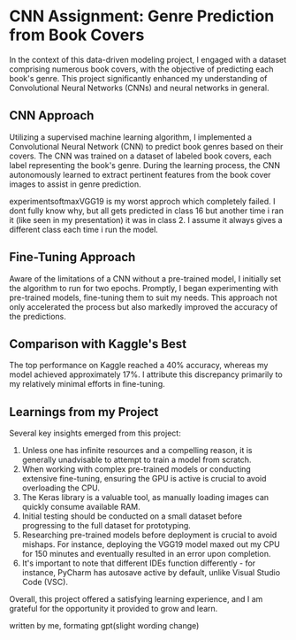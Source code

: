 # CNN Assignment: Genre Prediction from Book Covers

In the context of this data-driven modeling project, I engaged with a dataset comprising numerous book covers, with the objective of predicting each book's genre. This project significantly enhanced my understanding of Convolutional Neural Networks (CNNs) and neural networks in general.

## CNN Approach

Utilizing a supervised machine learning algorithm, I implemented a Convolutional Neural Network (CNN) to predict book genres based on their covers. The CNN was trained on a dataset of labeled book covers, each label representing the book's genre. During the learning process, the CNN autonomously learned to extract pertinent features from the book cover images to assist in genre prediction.

experimentsoftmaxVGG19 is my worst approch which completely failed. I dont fully know why, but all gets predicted in class 16 but another time i ran it (like seen in my presentation) it was in class 2. I assume it always gives a different class each time i run the model.

## Fine-Tuning Approach

Aware of the limitations of a CNN without a pre-trained model, I initially set the algorithm to run for two epochs. Promptly, I began experimenting with pre-trained models, fine-tuning them to suit my needs. This approach not only accelerated the process but also markedly improved the accuracy of the predictions.

## Comparison with Kaggle's Best

The top performance on Kaggle reached a 40% accuracy, whereas my model achieved approximately 17%. I attribute this discrepancy primarily to my relatively minimal efforts in fine-tuning.

## Learnings from my Project

Several key insights emerged from this project:

1. Unless one has infinite resources and a compelling reason, it is generally unadvisable to attempt to train a model from scratch.
2. When working with complex pre-trained models or conducting extensive fine-tuning, ensuring the GPU is active is crucial to avoid overloading the CPU.
3. The Keras library is a valuable tool, as manually loading images can quickly consume available RAM.
4. Initial testing should be conducted on a small dataset before progressing to the full dataset for prototyping.
5. Researching pre-trained models before deployment is crucial to avoid mishaps. For instance, deploying the VGG19 model maxed out my CPU for 150 minutes and eventually resulted in an error upon completion.
6. It's important to note that different IDEs function differently - for instance, PyCharm has autosave active by default, unlike Visual Studio Code (VSC).

Overall, this project offered a satisfying learning experience, and I am grateful for the opportunity it provided to grow and learn.

written by me, formating gpt(slight wording change)
